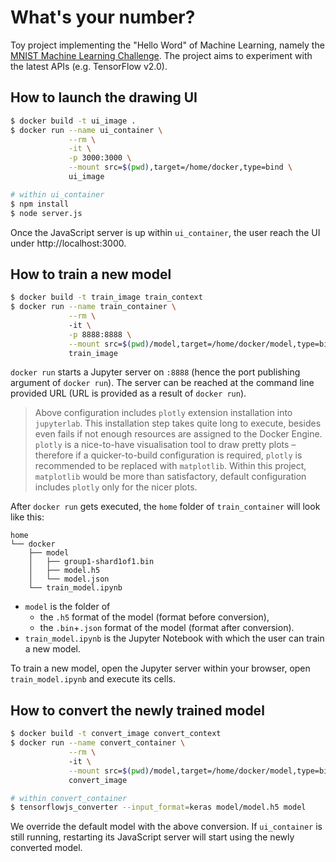 # What's your number?

Toy project implementing the "Hello Word" of Machine Learning, namely the
[MNIST Machine Learning Challenge](https://www.kaggle.com/c/mnist-tutorial-machine-learning-challenge).
The project aims to experiment with the latest APIs (e.g. TensorFlow v2.0).


## How to launch the drawing UI
```bash
$ docker build -t ui_image .
$ docker run --name ui_container \
             --rm \
             -it \
             -p 3000:3000 \
             --mount src=$(pwd),target=/home/docker,type=bind \
             ui_image

# within ui_container
$ npm install
$ node server.js
```
Once the JavaScript server is up within `ui_container`, the user reach the UI under http://localhost:3000.

## How to train a new model
```bash
$ docker build -t train_image train_context
$ docker run --name train_container \
             --rm \ 
             -it \
             -p 8888:8888 \
             --mount src=$(pwd)/model,target=/home/docker/model,type=bind \
             train_image
```
`docker run` starts a Jupyter server on `:8888` (hence the port publishing argument of `docker run`).
The server can be reached at the command line provided URL (URL is provided as a result of `docker run`).

>Above configuration includes `plotly` extension installation into `jupyterlab`. This installation step takes quite
long to execute, besides even fails if not enough resources are assigned to the Docker Engine. `plotly` is a nice-to-have
visualisation tool to draw pretty plots – therefore if a quicker-to-build configuration is required, `plotly` is
recommended to be replaced with `matplotlib`. Within this project, `matplotlib` would be more than satisfactory,
default configuration includes `plotly` only for the nicer plots.

After `docker run` gets executed, the `home` folder of `train_container` will look like this:
```
home
└── docker
    ├── model
    │   ├── group1-shard1of1.bin
    │   ├── model.h5
    │   └── model.json
    └── train_model.ipynb
```
- `model` is the folder of 
  - the `.h5` format of the model (format before conversion),
  - the `.bin`+`.json` format of the model (format after conversion).
- `train_model.ipynb` is the Jupyter Notebook with which the user can train a new model.

To train a new model, open the Jupyter server within your browser, open `train_model.ipynb` and execute its cells. 


## How to convert the newly trained model
```bash
$ docker build -t convert_image convert_context
$ docker run --name convert_container \
             --rm \ 
             -it \
             --mount src=$(pwd)/model,target=/home/docker/model,type=bind \
             convert_image

# within convert_container
$ tensorflowjs_converter --input_format=keras model/model.h5 model
```
We override the default model with the above conversion. If `ui_container` is still running, restarting its JavaScript
server will start using the newly converted model.